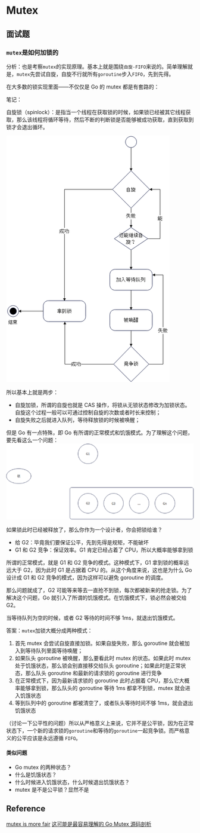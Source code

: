 # Mutex

## 面试题

### `mutex`是如何加锁的

分析：也是考察`mutex`的实现原理。基本上就是围绕`自旋-FIFO`来说的。简单理解就是，`mutex`先尝试自旋，自旋不行就所有`goroutine`步入`FIFO`，先到先得。

在大多数的锁实现里面——不仅仅是 Go 的 mutex 都是有套路的：

笔记：

自旋锁（spinlock）：是指当一个线程在获取锁的时候，如果锁已经被其它线程获取，那么该线程将循环等待，然后不断的判断锁是否能够被成功获取，直到获取到锁才会退出循环。

![](img/lock_pattern.png)

所以基本上就是两步：
- 自旋加锁，所谓的自旋也就是 CAS 操作，将锁从无锁状态修改为加锁状态。自旋这个过程一般可以可通过控制自旋的次数或者时长来控制；
- 自旋失败之后就进入队列，等待释放锁的时候被唤醒；

但是 Go 有一点特殊，即 Go 有所谓的正常模式和饥饿模式。为了理解这个问题，要先看这么一个问题：
![](img/lock_competition_two_ways.png)

如果锁此时已经被释放了，那么你作为一个设计者，你会把锁给谁？

- 给 G2：毕竟我们要保证公平，先到先得是规矩，不能破坏
- G1 和 G2 竞争：保证效率。G1 肯定已经占着了 CPU，所以大概率能够拿到锁

所谓的正常模式，就是 G1 和 G2 竞争的模式。这种模式下，G1 拿到锁的概率远远大于 G2，因为此时 G1 是占据着 CPU 的。从这个角度来说，这也是为什么 Go 设计成 G1 和 G2 竞争的模式，因为这样可以避免 goroutine 的调度。

那么问题就成了，G2 可能等来等去一直抢不到锁，每次都被新来的抢走锁。为了解决这个问题，Go 就引入了所谓的饥饿模式。在饥饿模式下，锁必然会被交给 G2。

当等待队列为空的时候，或者 G2 等待的时间不够 1ms，就退出饥饿模式。

答案：`mutex`加锁大概分成两种模式：
1. 首先 mutex 会尝试自旋直接加锁。如果自旋失败，那么 goroutine 就会被加入到等待队列里面等待唤醒；
2. 如果队头 goroutine 被唤醒，那么要看此时 mutex 的状态。如果此时 mutex 处于饥饿状态，那么锁会别直接移交给队头 goroutine；如果此时是正常状态，那么队头 goroutine 和最新的请求锁的 goroutine 进行竞争
3. 在正常模式下，因为最新请求锁的 goroutine 此时占据着 CPU，那么它大概率能够拿到锁，那么队头的 goroutine 等待 1ms 都拿不到锁，mutex 就会进入饥饿状态
4. 等到队列中的 goroutine 都被清空了，或者队头等待时间不够 1ms，就会退出饥饿状态

（讨论一下公平性的问题）所以从严格意义上来说，它并不是公平锁，因为在正常状态下，一个新的请求锁的`goroutine`和等待的`goroutine`一起竞争锁。而严格意义的公平应该是永远遵循 `FIFO`。


#### 类似问题
- Go mutex 的两种状态？
- 什么是饥饿状态？
- 什么时候进入饥饿状态，什么时候退出饥饿状态？
- mutex 是不是公平锁？显然不是


## Reference
[mutex is more fair](https://news.ycombinator.com/item?id=15096463)
[这可能是最容易理解的 Go Mutex 源码剖析](https://segmentfault.com/a/1190000039855697)

